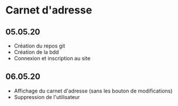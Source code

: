 # Carnet d'adresse

## 05.05.20
* Création du repos git
* Création de la bdd
* Connexion et inscription au site

## 06.05.20
* Affichage du carnet d'adresse (sans les bouton de modifications)
* Suppression de l'utilisateur